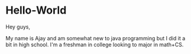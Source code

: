 # Hello-World

Hey guys,

My name is Ajay and am somewhat new to java programming but I did it a bit in high school.
I'm a freshman in college looking to major in math+CS. 
